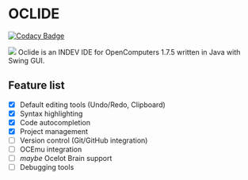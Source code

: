 # OCLIDE
[![Codacy Badge](https://app.codacy.com/project/badge/Grade/d0ace57bc0a349529c699733b8dc3e9e)](https://www.codacy.com/gh/Vladg24YT/Oclide/dashboard?utm_source=github.com&amp;utm_medium=referral&amp;utm_content=Vladg24YT/Oclide&amp;utm_campaign=Badge_Grade)<br>

![](https://raw.githubusercontent.com/Vladg24YT/Oclide/master/Oclide_logo_white.jpg) 
Oclide is an INDEV IDE for OpenComputers 1.7.5 written in Java with Swing GUI.

## Feature list
- [x] Default editing tools (Undo/Redo, Clipboard)
- [x] Syntax highlighting
- [x] Code autocompletion
- [x] Project management
- [ ] Version control (Git/GitHub integration)
- [ ] OCEmu integration
- [ ] *maybe* Ocelot Brain support
- [ ] Debugging tools
